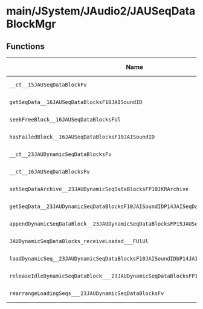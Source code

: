 # main/JSystem/JAudio2/JAUSeqDataBlockMgr

## Functions

| Name | Address | Match % |
|------|---------|---------|
| `__ct__15JAUSeqDataBlockFv` | `0x804A050C` | :x: (0.0%) |
| `getSeqData__16JAUSeqDataBlocksF10JAISoundID` | `0x804A0540` | :x: (0.0%) |
| `seekFreeBlock__16JAUSeqDataBlocksFUl` | `0x804A058C` | :x: (0.0%) |
| `hasFailedBlock__16JAUSeqDataBlocksF10JAISoundID` | `0x804A05E8` | :x: (0.0%) |
| `__ct__23JAUDynamicSeqDataBlocksFv` | `0x804A0628` | :x: (0.0%) |
| `__ct__16JAUSeqDataBlocksFv` | `0x804A0670` | :x: (0.0%) |
| `setSeqDataArchive__23JAUDynamicSeqDataBlocksFP10JKRArchive` | `0x804A06A0` | :x: (0.0%) |
| `getSeqData__23JAUDynamicSeqDataBlocksF10JAISoundIDP14JAISeqDataUserP10JAISeqDatab` | `0x804A06A8` | :x: (0.0%) |
| `appendDynamicSeqDataBlock__23JAUDynamicSeqDataBlocksFP15JAUSeqDataBlock` | `0x804A0788` | :x: (0.0%) |
| `JAUDynamicSeqDataBlocks_receiveLoaded___FUlUl` | `0x804A07F0` | :x: (0.0%) |
| `loadDynamicSeq__23JAUDynamicSeqDataBlocksF10JAISoundIDbP14JAISeqDataUser` | `0x804A0814` | :x: (0.0%) |
| `releaseIdleDynamicSeqDataBlock___23JAUDynamicSeqDataBlocksFP14JAISeqDataUserUl` | `0x804A094C` | :x: (0.0%) |
| `rearrangeLoadingSeqs___23JAUDynamicSeqDataBlocksFv` | `0x804A0A28` | :x: (0.0%) |